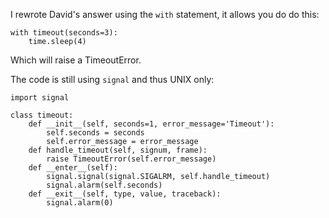 I rewrote David's answer using the `with` statement, it allows you do do this:

    with timeout(seconds=3):
        time.sleep(4)

Which will raise a TimeoutError.

The code is still using `signal` and thus UNIX only:

    import signal

    class timeout:
        def __init__(self, seconds=1, error_message='Timeout'):
            self.seconds = seconds
            self.error_message = error_message
        def handle_timeout(self, signum, frame):
            raise TimeoutError(self.error_message)
        def __enter__(self):
            signal.signal(signal.SIGALRM, self.handle_timeout)
            signal.alarm(self.seconds)
        def __exit__(self, type, value, traceback):
            signal.alarm(0)

